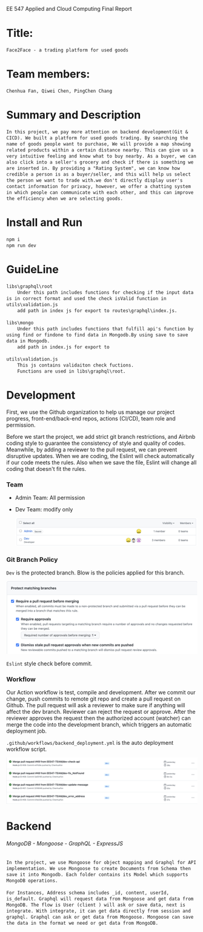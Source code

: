 EE 547 Applied and Cloud Computing Final Report

# Title:

    Face2Face - a trading platform for used goods

# Team members:

    Chenhua Fan, Qiwei Chen, PingChen Chang

# Summary and Description

    In this project, we pay more attention on backend development(Git & CICD). We built a platform for used goods trading. By searching the name of goods people want to purchase, We will provide a map showing related products within a certain distance nearby. This can give us a very intuitive feeling and know what to buy nearby. As a buyer, we can also click into a seller's grocery and check if there is something we are inserted in. By providing a "Rating System", we can know how credible a person is as a buyer/seller, and this will help us select the person we want to trade with.we don't directly display user's contact information for privacy, however, we offer a chatting system in which people can communicate with each other, and this can improve the efficiency when we are selecting goods.

# Install and Run

    npm i
    npm run dev

# GuideLine

    libs\graphql\root
        Under this path includes functions for checking if the input data is in correct format and used the check isValid function in utils\validation.js
        add path in index js for export to routes\graphql\index.js.

    libs\mongo
        Under this path includes functions that fulfill api's function by using find or findone to find data in Mongodb.By using save to save data in Mongodb.
        add path in index.js for export to

    utils\validation.js
        This js contains validaiton check fuctions.
        Functions are used in libs\graphql\root.

# Development

First, we use the Github organization to help us manage our project progress, front-end/back-end repos,  actions (CI/CD), team role and permission.

Before we start the project, we add strict git branch restrictions, and Airbnb coding style to guarantee the consistency of style and quality of codes. Meanwhile, by adding a reviewer to the pull request, we can prevent disruptive updates. When we are coding, the Eslint will check automatically if our code meets the rules. Also when we save the file, Eslint will change all coding that doesn't fit the rules.

### Team

* Admin Team: All permission
* Dev Team: modify only

  ![1670987391435](image/README/1670987391435.png)

### Git Branch Policy

`Dev` is the protected branch. Blow is the policies applied for this branch.

![1670987305066](image/README/1670987305066.png)

`Eslint` style check before commit.


### Workflow

Our Action workflow is test, compile and development. After we commit our change, push commits to remote git repo and create a pull request on Github. The pull request will ask a reviewer to make sure if anything will affect the dev branch. Reviewer can reject the request or approve. After the reviewer approves the request then the authorized account (watcher) can merge the code into the development branch, which triggers an automatic deployment job.

`.github/workflows/backend_deployment.yml` is the auto deployment workflow script.

![1670987493670](image/README/1670987493670.png)

# Backend

###### MongoDB - Mongoose - GraphQL - ExpressJS

    In the project, we use Mongoose for object mapping and Graphql for API implementation. We use Mongoose to create Documents from Schema then save it into Mongodb. Each folder contains its Model which supports MongoDB operations.

    For Instances, Address schema includes _id, content, userId, is_default. Graphql will request data from Mongoose and get data from MongoDB. The flow is User (client ) will ask or save data, next is integrate. With integrate, it can get data directly from session and graphql. Graphql can ask or get data from Mongoose. Mongoose can save the data in the format we need or get data from MongoDB.

